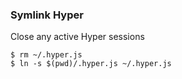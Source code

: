 
### Symlink Hyper 
Close any active Hyper sessions

```shell
$ rm ~/.hyper.js
$ ln -s $(pwd)/.hyper.js ~/.hyper.js
```
